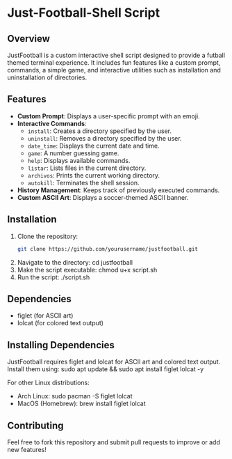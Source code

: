 # Just-Football-Shell Script

## Overview
JustFootball is a custom interactive shell script designed to provide a futball themed terminal experience. It includes fun features like a custom prompt, commands, a simple game, and interactive utilities such as installation and uninstallation of directories.

## Features
- **Custom Prompt**: Displays a user-specific prompt with an emoji.
- **Interactive Commands**:
  - `install`: Creates a directory specified by the user.
  - `uninstall`: Removes a directory specified by the user.
  - `date_time`: Displays the current date and time.
  - `game`: A number guessing game.
  - `help`: Displays available commands.
  - `listar`: Lists files in the current directory.
  - `archivos`: Prints the current working directory.
  - `autokill`: Terminates the shell session.
- **History Management**: Keeps track of previously executed commands.
- **Custom ASCII Art**: Displays a soccer-themed ASCII banner.

## Installation
1. Clone the repository:
   ```bash
   git clone https://github.com/yourusername/justfootball.git
2. Navigate to the directory:
   cd justfootball
3. Make the script executable:
   chmod u+x script.sh
4. Run the script:
   ./script.sh

## Dependencies
* figlet (for ASCII art)
* lolcat (for colored text output)
  
## Installing Dependencies
JustFootball requires figlet and lolcat for ASCII art and colored text output. Install them using:
sudo apt update && sudo apt install figlet lolcat -y

For other Linux distributions:
* Arch Linux: sudo pacman -S figlet lolcat
* MacOS (Homebrew): brew install figlet lolcat

## Contributing
Feel free to fork this repository and submit pull requests to improve or add new features!




